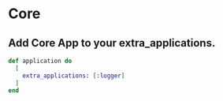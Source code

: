 # Core

## Add Core App to your extra_applications.

```elixir
def application do
  [
    extra_applications: [:logger]
  ]
end
```
